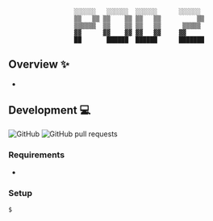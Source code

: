 <div align='center'>

  ```
     ░░░░░░   ░░░░░░  ░░░░░░      ░░░░░░  
     ▒▒   ▒▒ ▒▒    ▒▒ ▒▒   ▒▒          ▒▒ 
     ▒▒▒▒▒▒  ▒▒    ▒▒ ▒▒   ▒▒      ▒▒▒▒▒  
     ▓▓      ▓▓    ▓▓ ▓▓   ▓▓     ▓▓      
     ██       ██████  ██████      ███████ 
  ```
  
</div>

## Overview :sparkles:
- 

## Development :computer:
![GitHub](https://img.shields.io/github/license/LaurierComputingSociety/Pod2) 
![GitHub pull requests](https://img.shields.io/github/issues-pr/LaurierComputingSociety/Pod2)

### Requirements
- 

### Setup
```sh
$
```

